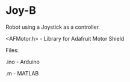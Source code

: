 # Joy-B

Robot using a Joystick as a controller.

<AFMotor.h> - Library for Adafruit Motor Shield

Files:

.ino - Arduino

.m - MATLAB
